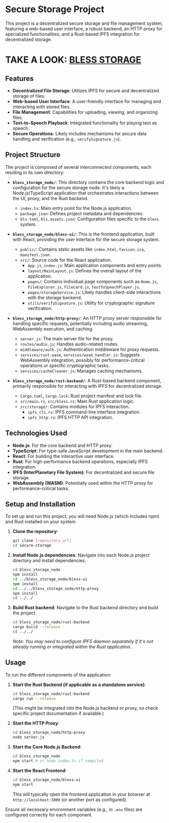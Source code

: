 # Secure Storage Project

This project is a decentralized secure storage and file management system, featuring a web-based user interface, a robust backend, an HTTP proxy for specialized functionalities, and a Rust-based IPFS integration for decentralized storage.

# TAKE A LOOK: [BLESS STORAGE](https://gold-penguin-cristine-6kloqztm.bls.dev/)

## Features

*   **Decentralized File Storage**: Utilizes IPFS for secure and decentralized storage of files.
*   **Web-based User Interface**: A user-friendly interface for managing and interacting with stored files.
*   **File Management**: Capabilities for uploading, viewing, and organizing files.
*   **Text-to-Speech Playback**: Integrated functionality for playing text as speech.
*   **Secure Operations**: Likely includes mechanisms for secure data handling and verification (e.g., `verifySignature.js`).

## Project Structure

The project is composed of several interconnected components, each residing in its own directory:

*   **`bless_storage_node/`**:
    This directory contains the core backend logic and configuration for the secure storage node. It's likely a Node.js/TypeScript application that orchestrates interactions between the UI, proxy, and the Rust backend.
    *   `index.ts`: Main entry point for the Node.js application.
    *   `package.json`: Defines project metadata and dependencies.
    *   `bls.toml`, `bls.assets.json`: Configuration files specific to the `bless` system.

*   **`bless_storage_node/bless-ui/`**:
    This is the frontend application, built with React, providing the user interface for the secure storage system.
    *   `public/`: Contains static assets like `index.html`, `favicon.ico`, `manifest.json`.
    *   `src/`: Source code for the React application.
        *   `App.js`, `index.js`: Main application components and entry points.
        *   `layout/MainLayout.js`: Defines the overall layout of the application.
        *   `pages/`: Contains individual page components such as `Home.js`, `FileExplorer.js`, `FileCard.js`, `TextToSpeechPlayer.js`.
        *   `pages/storageService.js`: Likely handles client-side interactions with the storage backend.
        *   `utils/verifySignature.js`: Utility for cryptographic signature verification.

*   **`bless_storage_node/http-proxy/`**:
    An HTTP proxy server responsible for handling specific requests, potentially including audio streaming, WebAssembly execution, and caching.
    *   `server.js`: The main server file for the proxy.
    *   `routes/audio.js`: Handles audio-related routes.
    *   `middleware/auth.js`: Authentication middleware for proxy requests.
    *   `services/rust.wasm`, `services/wasm_handler.js`: Suggests WebAssembly integration, possibly for performance-critical operations or specific cryptographic tasks.
    *   `services/cacheCleaner.js`: Manages caching mechanisms.

*   **`bless_storage_node/rust-backend/`**:
    A Rust-based backend component, primarily responsible for interacting with IPFS for decentralized storage.
    *   `Cargo.toml`, `Cargo.lock`: Rust project manifest and lock file.
    *   `src/main.rs`, `src/bless.rs`: Main Rust application logic.
    *   `src/storage/`: Contains modules for IPFS interaction.
        *   `ipfs_cli.rs`: IPFS command-line interface integration.
        *   `ipfs_http.rs`: IPFS HTTP API integration.

## Technologies Used

*   **Node.js**: For the core backend and HTTP proxy.
*   **TypeScript**: For type-safe JavaScript development in the main backend.
*   **React**: For building the interactive user interface.
*   **Rust**: For high-performance backend operations, especially IPFS integration.
*   **IPFS (InterPlanetary File System)**: For decentralized and secure file storage.
*   **WebAssembly (WASM)**: Potentially used within the HTTP proxy for performance-critical tasks.

## Setup and Installation

To set up and run this project, you will need Node.js (which includes npm) and Rust installed on your system.

1.  **Clone the repository**:
    ```bash
    git clone [repository_url]
    cd secure-storage
    ```

2.  **Install Node.js dependencies**:
    Navigate into each Node.js project directory and install dependencies.

    ```bash
    cd bless_storage_node
    npm install
    cd ../bless_storage_node/bless-ui
    npm install
    cd ../../bless_storage_node/http-proxy
    npm install
    cd ../../
    ```

3.  **Build Rust backend**:
    Navigate to the Rust backend directory and build the project.

    ```bash
    cd bless_storage_node/rust-backend
    cargo build --release
    cd ../../
    ```
    *Note: You may need to configure IPFS daemon separately if it's not already running or integrated within the Rust application.*

## Usage

To run the different components of the application:

1.  **Start the Rust Backend (if applicable as a standalone service)**:
    ```bash
    cd bless_storage_node/rust-backend
    cargo run --release
    ```
    (This might be integrated into the Node.js backend or proxy, so check specific project documentation if available.)

2.  **Start the HTTP Proxy**:
    ```bash
    cd bless_storage_node/http-proxy
    node server.js
    ```

3.  **Start the Core Node.js Backend**:
    ```bash
    cd bless_storage_node
    npm start # or node index.ts if compiled
    ```

4.  **Start the React Frontend**:
    ```bash
    cd bless_storage_node/bless-ui
    npm start
    ```
    This will typically open the frontend application in your browser at `http://localhost:3000` (or another port as configured).

Ensure all necessary environment variables (e.g., in `.env` files) are configured correctly for each component.
